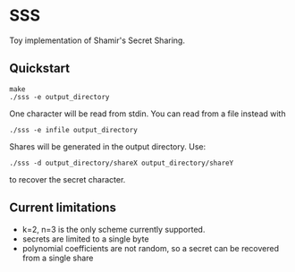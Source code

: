 # SSS
Toy implementation of Shamir's Secret Sharing.

## Quickstart
```
make
./sss -e output_directory
```
One character will be read from stdin. You can read from a file instead with

```
./sss -e infile output_directory
```
Shares will be generated in the output directory.
Use:

```
./sss -d output_directory/shareX output_directory/shareY
```
to recover the secret character.

## Current limitations
* k=2, n=3 is the only scheme currently supported.
* secrets are limited to a single byte
* polynomial coefficients are not random, so a secret can be recovered from a single share
